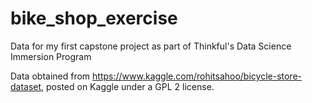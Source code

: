# bike_shop_exercise
Data for my first capstone project as part of Thinkful's Data Science Immersion Program

Data obtained from https://www.kaggle.com/rohitsahoo/bicycle-store-dataset, posted on Kaggle under a GPL 2 license.
